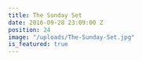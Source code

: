 ```yaml
---
title: The Sunday Set
date: 2016-09-28 23:09:00 Z
position: 24
image: "/uploads/The-Sunday-Set.jpg"
is_featured: true
---
```


